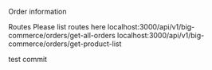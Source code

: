 Order information

Routes
Please list routes here
localhost:3000/api/v1/big-commerce/orders/get-all-orders
localhost:3000/api/v1/big-commerce/orders/get-product-list

test commit